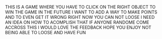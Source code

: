 THIS IS A GAME WHERE YOU HAVE TO CLICK ON THE RIGHT OBJECT TO WIN THE GAME IN THE FUTURE I WANT TO ADD A WAY TO MAKE POINTS AND TO EVEN GET IT WRONG RIGHT NOW YOU CAN NOT LOOSE I NEED AN IDEA ON HOW TO ACOMPLISH THAT IF ANYONE RANDOME COME ACCROSS THIS I WOULD LOVE THE FEEDBACK HOPE YOU ENJOY NOT BEING ABLE TO LOOSE AND HAVE FUN
